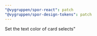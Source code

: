 ```yaml
---
"@vygruppen/spor-react": patch
"@vygruppen/spor-design-tokens": patch
---
```


Set the text color of card selects"
